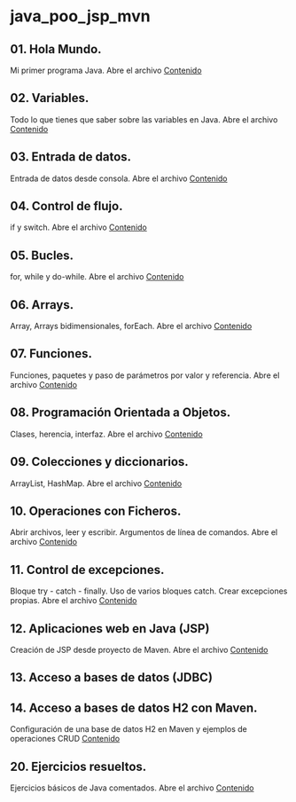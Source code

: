# java_poo_jsp_mvn

## 01. Hola Mundo.

Mi primer programa Java. Abre el archivo [Contenido](./01_HolaMundo/_Contenido.md)

## 02. Variables.

Todo lo que tienes que saber sobre las variables en Java. Abre el archivo [Contenido](./02_Variables/_Contenido.md)

## 03. Entrada de datos.

Entrada de datos desde consola. Abre el archivo [Contenido](./03_EntradaDeDatos/_Contenido.md)

## 04. Control de flujo.

if y switch. Abre el archivo [Contenido](./04_ControlDeFlujo/_Contenido.md)

## 05. Bucles.

for, while y do-while. Abre el archivo [Contenido](./05_Bucles/_Contenido.md)

## 06. Arrays.

Array, Arrays bidimensionales, forEach. Abre el archivo [Contenido](./06_Arrays/_Contenido.md)

## 07. Funciones.

Funciones, paquetes y paso de parámetros por valor y referencia. Abre el archivo [Contenido](./07_Funciones/_Contenido.md)

## 08. Programación Orientada a Objetos.

Clases, herencia, interfaz. Abre el archivo [Contenido](./08_POO/_Contenido.md)

## 09. Colecciones y diccionarios.

ArrayList, HashMap. Abre el archivo [Contenido](./09_ColeccionesDiccionarios/_Contenido.md)

## 10. Operaciones con Ficheros.

Abrir archivos, leer y escribir. Argumentos de línea de comandos. Abre el archivo [Contenido](./10_OperacionesFicheros/_Contenido.md)

## 11. Control de excepciones.

Bloque try - catch - finally. Uso de varios bloques catch. Crear excepciones propias. Abre el archivo [Contenido](./11_Excepciones/_Contenido.md)

## 12. Aplicaciones web en Java (JSP)

Creación de JSP desde proyecto de Maven. Abre el archivo [Contenido](./14_BaseDeDatosH2_Maven/Contenido.md)

## 13. Acceso a bases de datos (JDBC)

## 14. Acceso a bases de datos H2 con Maven.

Configuración de una base de datos H2 en Maven y ejemplos de operaciones CRUD [Contenido](./20_Ejercicios_Resueltos/00_Enunciados.md)

## 20. Ejercicios resueltos.

Ejercicios básicos de Java comentados. Abre el archivo [Contenido](./20_Ejercicios_Resueltos/00_Enunciados.md)

